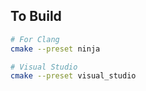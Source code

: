 ## To Build
```bash
# For Clang
cmake --preset ninja

# Visual Studio
cmake --preset visual_studio
```
